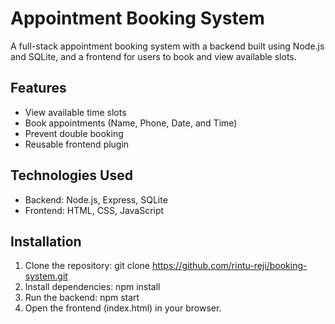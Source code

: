 # Appointment Booking System

A full-stack appointment booking system with a backend built using Node.js and SQLite, and a frontend for users to book and view available slots.

## Features

- View available time slots
- Book appointments (Name, Phone, Date, and Time)
- Prevent double booking
- Reusable frontend plugin

## Technologies Used

- Backend: Node.js, Express, SQLite
- Frontend: HTML, CSS, JavaScript

## Installation

1. Clone the repository:
   git clone https://github.com/rintu-reji/booking-system.git
2. Install dependencies:
   npm install
3. Run the backend:
   npm start
4. Open the frontend (index.html) in your browser.
